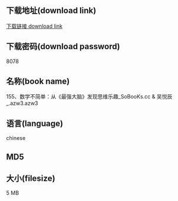 ## 下载地址(download link)
[下载链接 download link](https://voluble-croquembouche-d321dc.netlify.app/?s=155%E3%80%81%E6%95%B0%E5%AD%A6%E4%B8%8D%E7%AE%80%E5%8D%95%EF%BC%9A%E4%BB%8E%E3%80%8A%E6%9C%80%E5%BC%BA%E5%A4%A7%E8%84%91%E3%80%8B%E5%8F%91%E7%8E%B0%E6%80%9D%E7%BB%B4%E4%B9%90%E8%B6%A3_SoBooKs.cc+%26+%E5%90%B4%E6%82%A6%E8%BE%B0_.azw3)

## 下载密码(download password)
8078

## 名称(book name)
155、数学不简单：从《最强大脑》发现思维乐趣_SoBooKs.cc & 吴悦辰_.azw3.azw3

## 语言(language)
chinese

## MD5


## 大小(filesize)
5 MB
